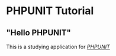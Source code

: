 # PHPUNIT Tutorial

## "Hello PHPUNIT"

This is a studying application for
[*PHPUNIT*](https://phpunit.de/)

